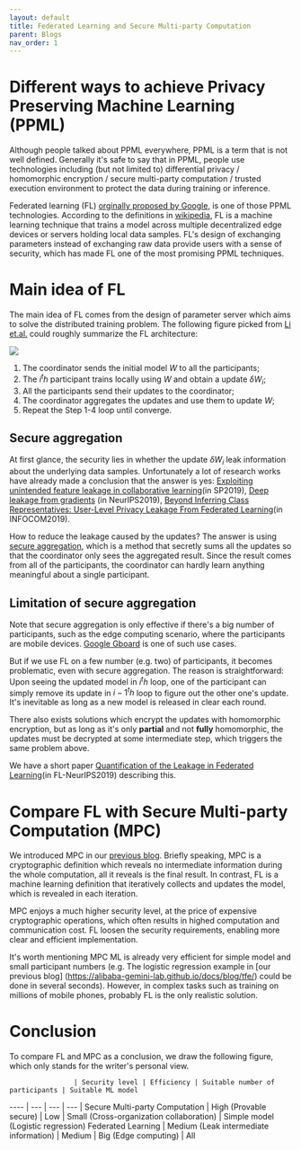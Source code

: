 ```yaml
---
layout: default
title: Federated Learning and Secure Multi-party Computation
parent: Blogs
nav_order: 1
---
```


# Different ways to achieve Privacy Preserving Machine Learning (PPML)

Although people talked about PPML everywhere, PPML is a term that is not well defined.  Generally it's safe to say that in PPML, people use 
technologies including  (but not limited to) differential privacy / homomorphic encryption / secure multi-party computation / trusted 
execution environment to protect the data during training or inference. 

Federated learning (FL) [orginally proposed by Google](https://arxiv.org/abs/1602.05629v1), is one of those PPML technologies. According to the 
definitions in [wikipedia](https://en.wikipedia.org/wiki/Federated_learning), FL is a machine learning technique that trains a model 
across multiple decentralized edge devices or servers holding local data samples. FL's design of exchanging parameters instead of 
exchanging raw data provide users with a sense of security, which has made FL one of the most promising PPML techniques.

# Main idea of FL

The main idea of FL comes from the design of parameter server which aims to solve the distributed training problem. The following figure
picked from [Li et.al.](https://www.groundai.com/project/federated-learning-challenges-methods-and-future-directions/1)
could roughly summarize the FL architecture:

![](https://storage.googleapis.com/groundai-web-prod/media/users/user_237920/project_386956/images/x10.png)

1.	The coordinator sends the initial model $W$ to all the participants;
2.	The $i^th$ participant trains locally using $W$ and obtain a update $\delta W_i$;
3.	All the participants send their updates to the coordinator;
4.	The coordinator aggregates the updates and use them to update $W$;
5.  Repeat the Step 1-4 loop until converge.

## Secure aggregation

At first glance, the security lies in whether the update $\delta W_i$ leak information about the underlying data samples. Unfortunately 
a lot of research works have already made a conclusion that the answer is yes: 
[Exploiting unintended feature leakage in collaborative learning](https://arxiv.org/abs/1805.04049)(in SP2019),
[Deep leakage from gradients](https://arxiv.org/abs/1906.08935) (in NeurIPS2019),
[Beyond Inferring Class Representatives: User-Level Privacy Leakage From Federated Learning](https://arxiv.org/abs/1812.00535)(in INFOCOM2019).

How to reduce the leakage caused by the updates? The answer is using [secure aggregation](https://eprint.iacr.org/2017/281.pdf), which is a method
that secretly sums all the updates so that the coordinator only sees the aggregated result. Since the result comes from all
of the participants, the coordinator can hardly learn anything meaningful about a single participant.

## Limitation of secure aggregation

Note that secure aggregation is only effective if there's a big number of participants, such as the edge computing scenario,
where the participants are mobile devices.  [Google Gboard](https://www.youtube.com/watch?v=89BGjQYA0uE) is one of such use cases.
 
But if we use FL on a few number (e.g. two) of participants, it becomes problematic, even with secure aggregation. 
The reason is straightforward: Upon seeing the updated model in $i^th$ loop, one of the participant can simply remove its update in $i-1^th$ loop to 
figure out the other one's update. It's inevitable as long as a new model is released in clear each round. 

There also exists solutions which encrypt the updates with homomorphic encryption, but as long as it's only **partial** and not **fully** homomorphic,
the updates must be decrypted at some intermediate step, which triggers the same problem above.

We have a short paper [Quantification of the Leakage in Federated Learning](https://arxiv.org/abs/1910.05467)(in FL-NeurIPS2019) describing this.

# Compare FL with Secure Multi-party Computation (MPC)

We introduced MPC in our [previous blog](https://alibaba-gemini-lab.github.io/docs/blog/pvc/). Briefly speaking, 
MPC is a cryptographic definition which reveals no intermediate information during the whole computation, all it reveals is the final 
result. In contrast, FL is a machine learning definition that iteratively collects and updates the model, which is revealed in each 
iteration.

MPC enjoys a much higher security level, at the price of expensive cryptographic operations, which often results in highed computation 
and communication cost. FL loosen the security requirements, enabling more clear and efficient implementation. 

It's worth mentioning MPC ML is already very efficient for simple model and small participant numbers (e.g. The logistic regression example in [our previous blog]
(https://alibaba-gemini-lab.github.io/docs/blog/tfe/) could be done in several seconds). However, in complex tasks such as training on millions of mobile phones, 
probably FL is the only realistic solution.

# Conclusion

To compare FL and MPC as a conclusion, we draw the following figure, which only stands for the writer's personal view.

                    | Security level | Efficiency | Suitable number of participants | Suitable ML model
----                | ---           | ---           | ---            | 
Secure Multi-party Computation  | High (Provable secure) | Low  | Small (Cross-organization collaboration)  |  Simple model (Logistic regression)
 Federated Learning |  Medium (Leak intermediate information) | Medium | Big (Edge computing)  | All

